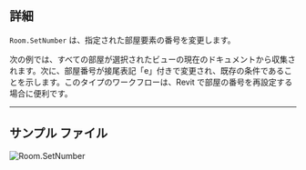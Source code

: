 ## 詳細
`Room.SetNumber` は、指定された部屋要素の番号を変更します。

次の例では、すべての部屋が選択されたビューの現在のドキュメントから収集されます。次に、部屋番号が接尾表記「e」付きで変更され、既存の条件であることを示します。このタイプのワークフローは、Revit で部屋の番号を再設定する場合に便利です。
___
## サンプル ファイル

![Room.SetNumber](./Revit.Elements.Room.SetNumber_img.jpg)
